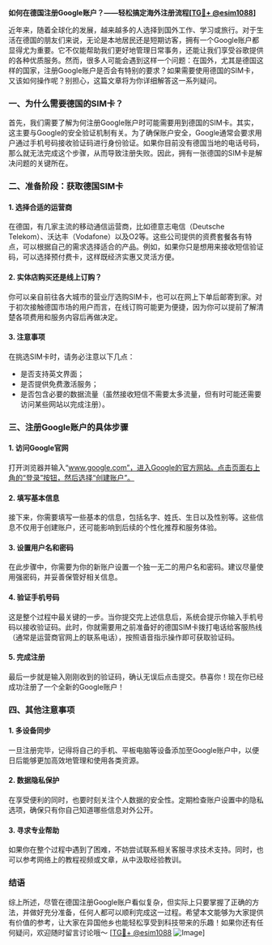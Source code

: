 **如何在德国注册Google账户？——轻松搞定海外注册流程[[TG💪+ @esim1088](https://t.me/s/esim1088)]**

近年来，随着全球化的发展，越来越多的人选择到国外工作、学习或旅行。对于生活在德国的朋友们来说，无论是本地居民还是短期访客，拥有一个Google账户都显得尤为重要。它不仅能帮助我们更好地管理日常事务，还能让我们享受谷歌提供的各种优质服务。然而，很多人可能会遇到这样一个问题：在国外，尤其是德国这样的国家，注册Google账户是否会有特别的要求？如果需要使用德国的SIM卡，又该如何操作呢？别担心，这篇文章将为你详细解答这一系列疑问。

### 一、为什么需要德国的SIM卡？

首先，我们需要了解为何注册Google账户时可能需要用到德国的SIM卡。其实，这主要与Google的安全验证机制有关。为了确保账户安全，Google通常会要求用户通过手机号码接收验证码进行身份验证。如果你目前没有德国当地的电话号码，那么就无法完成这个步骤，从而导致注册失败。因此，拥有一张德国的SIM卡是解决问题的关键所在。

### 二、准备阶段：获取德国SIM卡

#### 1. 选择合适的运营商
在德国，有几家主流的移动通信运营商，比如德意志电信（Deutsche Telekom）、沃达丰（Vodafone）以及O2等。这些公司提供的资费套餐各有特点，可以根据自己的需求选择适合的产品。例如，如果你只是想用来接收短信验证码，可以选择预付费卡，这样既经济实惠又灵活方便。

#### 2. 实体店购买还是线上订购？
你可以亲自前往各大城市的营业厅选购SIM卡，也可以在网上下单后邮寄到家。对于初次接触德国市场的用户而言，在线订购可能更为便捷，因为你可以提前了解清楚各项费用和服务内容后再做决定。

#### 3. 注意事项
在挑选SIM卡时，请务必注意以下几点：
- 是否支持英文界面；
- 是否提供免费激活服务；
- 是否包含必要的数据流量（虽然接收短信不需要太多流量，但有时可能还需要访问某些网站以完成注册）。

### 三、注册Google账户的具体步骤

#### 1. 访问Google官网
打开浏览器并输入“www.google.com”，进入Google的官方网站。点击页面右上角的“登录”按钮，然后选择“创建账户”。

#### 2. 填写基本信息
接下来，你需要填写一些基本的信息，包括名字、姓氏、生日以及性别等。这些信息不仅用于创建账户，还可能影响到后续的个性化推荐和服务体验。

#### 3. 设置用户名和密码
在此步骤中，你需要为你的新账户设置一个独一无二的用户名和密码。建议尽量使用强密码，并妥善保管好相关信息。

#### 4. 验证手机号码
这是整个过程中最关键的一步。当你提交完上述信息后，系统会提示你输入手机号码以接收验证码。此时，你就需要用之前准备好的德国SIM卡拨打电话给客服热线（通常是运营商官网上的联系电话），按照语音指示操作即可获取验证码。

#### 5. 完成注册
最后一步就是输入刚刚收到的验证码，确认无误后点击提交。恭喜你！现在你已经成功注册了一个全新的Google账户！

### 四、其他注意事项

#### 1. 多设备同步
一旦注册完毕，记得将自己的手机、平板电脑等设备添加至Google账户中，以便日后能够更加高效地管理和使用各类资源。

#### 2. 数据隐私保护
在享受便利的同时，也要时刻关注个人数据的安全性。定期检查账户设置中的隐私选项，确保只有你自己知道哪些信息对外公开。

#### 3. 寻求专业帮助
如果你在整个过程中遇到了困难，不妨尝试联系相关客服寻求技术支持。同时，也可以参考网络上的教程视频或文章，从中汲取经验教训。

### 结语

综上所述，尽管在德国注册Google账户看似复杂，但实际上只要掌握了正确的方法，并做好充分准备，任何人都可以顺利完成这一过程。希望本文能够为大家提供有价值的参考，让大家在异国他乡也能轻松享受到科技带来的乐趣！如果你还有任何疑问，欢迎随时留言讨论哦～ [[TG💪+ @esim1088](https://t.me/s/esim1088) ![Image](https://i.postimg.cc/4NQfJmqS/Snipaste-2025-05-13-00-14-12.png)]